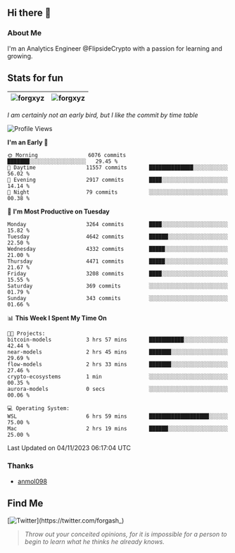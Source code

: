 ## Hi there 👋

### About Me

I'm an Analytics Engineer @FlipsideCrypto with a passion for learning and growing.
  
## Stats for fun

| <img align="center" src="https://github-readme-streak-stats.herokuapp.com/?user=forgxyz&theme=tokyonight" alt="forgxyz" /> | <img align="center" src="https://github-readme-stats.vercel.app/api?username=forgxyz&theme=tokyonight&show_icons=true" alt="forgxyz" /> |
| ------------- |------------- |

*I am certainly not an early bird, but I like the commit by time table*  

<!--START_SECTION:waka-->
![Profile Views](http://img.shields.io/badge/Profile%20Views-0-blue)

**I'm an Early 🐤** 

```text
🌞 Morning                6076 commits        ███████░░░░░░░░░░░░░░░░░░   29.45 % 
🌆 Daytime                11557 commits       ██████████████░░░░░░░░░░░   56.02 % 
🌃 Evening                2917 commits        ████░░░░░░░░░░░░░░░░░░░░░   14.14 % 
🌙 Night                  79 commits          ░░░░░░░░░░░░░░░░░░░░░░░░░   00.38 % 
```
📅 **I'm Most Productive on Tuesday** 

```text
Monday                   3264 commits        ████░░░░░░░░░░░░░░░░░░░░░   15.82 % 
Tuesday                  4642 commits        ██████░░░░░░░░░░░░░░░░░░░   22.50 % 
Wednesday                4332 commits        █████░░░░░░░░░░░░░░░░░░░░   21.00 % 
Thursday                 4471 commits        █████░░░░░░░░░░░░░░░░░░░░   21.67 % 
Friday                   3208 commits        ████░░░░░░░░░░░░░░░░░░░░░   15.55 % 
Saturday                 369 commits         ░░░░░░░░░░░░░░░░░░░░░░░░░   01.79 % 
Sunday                   343 commits         ░░░░░░░░░░░░░░░░░░░░░░░░░   01.66 % 
```


📊 **This Week I Spent My Time On** 

```text
🐱‍💻 Projects: 
bitcoin-models           3 hrs 57 mins       ███████████░░░░░░░░░░░░░░   42.44 % 
near-models              2 hrs 45 mins       ███████░░░░░░░░░░░░░░░░░░   29.69 % 
flow-models              2 hrs 33 mins       ███████░░░░░░░░░░░░░░░░░░   27.46 % 
crypto-ecosystems        1 min               ░░░░░░░░░░░░░░░░░░░░░░░░░   00.35 % 
aurora-models            0 secs              ░░░░░░░░░░░░░░░░░░░░░░░░░   00.06 % 

💻 Operating System: 
WSL                      6 hrs 59 mins       ███████████████████░░░░░░   75.00 % 
Mac                      2 hrs 19 mins       ██████░░░░░░░░░░░░░░░░░░░   25.00 % 
```


 Last Updated on 04/11/2023 06:17:04 UTC
<!--END_SECTION:waka-->

### Thanks
 - [anmol098](https://github.com/anmol098/waka-readme-stats/)
  
## Find Me
[![Twitter](https://img.shields.io/twitter/url/https/twitter.com/forgash_.svg?style=social&label=Follow%20%40forgash_)](https://twitter.com/forgash_)


> *Throw out your conceited opinions, for it is impossible for a person to begin to learn what he thinks he already knows.* 
